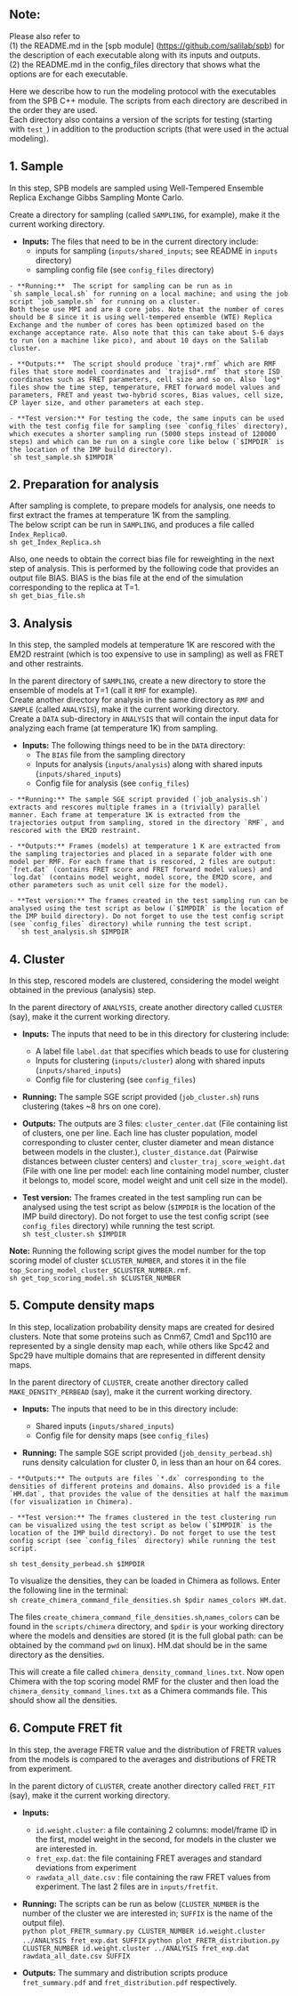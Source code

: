 ## Note: 
Please also refer to  
(1) the README.md in the [spb module] (https://github.com/salilab/spb) for the description of each executable along with its inputs and outputs.  
(2) the README.md in the config_files directory that shows what the options are for each executable.

Here we describe how to run the modeling protocol with the executables from the SPB C++ module. The scripts from each directory are described in the order they are used.  
Each directory also contains a version of the scripts for testing (starting with `test_`) in addition to the production scripts (that were used in the actual modeling).

## 1. Sample
In this step, SPB models are sampled using Well-Tempered Ensemble Replica Exchange Gibbs Sampling Monte Carlo. 

Create a directory for sampling (called `SAMPLING`, for example), make it the current working directory.  
   - **Inputs:**  The files that need to be in the current directory include:
        - inputs for sampling (`inputs/shared_inputs`; see README in `inputs` directory)  
        - sampling config file (see `config_files` directory)  

    - **Running:**  The script for sampling can be run as in  
    `sh sample_local.sh` for running on a local machine; and using the job script `job_sample.sh` for running on a cluster.  
    Both these use MPI and are 8 core jobs. Note that the number of cores should be 8 since it is using well-tempered ensemble (WTE) Replica Exchange and the number of cores has been optimized based on the exchange acceptance rate. Also note that this can take about 5-6 days to run (on a machine like pico), and about 10 days on the Salilab cluster.

    - **Outputs:**  The script should produce `traj*.rmf` which are RMF files that store model coordinates and `trajisd*.rmf` that store ISD coordinates such as FRET parameters, cell size and so on. Also `log*` files show the time step, temperature, FRET forward model values and parameters, FRET and yeast two-hybrid scores, Bias values, cell size, CP layer size, and other parameters at each step.

    - **Test version:** For testing the code, the same inputs can be used with the test config file for sampling (see `config_files` directory), which executes a shorter sampling run (5000 steps instead of 120000 steps) and which can be run on a single core like below (`$IMPDIR` is the location of the IMP build directory).  
    `sh test_sample.sh $IMPDIR`

## 2. Preparation for analysis
After sampling is complete, to prepare models for analysis, one needs to first extract the frames at temperature 1K from the sampling.   
The below script can be run in `SAMPLING`, and produces a file called `Index_Replica0`.   
`sh get_Index_Replica.sh` 

Also, one needs to obtain the correct bias file for reweighting in the next step of analysis. This is performed by the following code that provides an output file BIAS. BIAS is the bias file at the end of the simulation corresponding to the replica at T=1.  
`sh get_bias_file.sh`

## 3. Analysis
In this step, the sampled models at temperature 1K are rescored with the EM2D restraint (which is too expensive to use in sampling) as well as FRET and other restraints. 

In the parent directory of `SAMPLING`, create a new directory to store the ensemble of models at T=1 (call it `RMF` for example).   
Create another directory for analysis in the same directory as `RMF` and `SAMPLE` (called `ANALYSIS`), make it the current working directory.  
Create a `DATA` sub-directory in `ANALYSIS` that will contain the input data for analyzing each frame (at temperature 1K) from sampling.

   - **Inputs:** The following things need to be in the `DATA` directory:  
      - The `BIAS` file from the sampling directory
      - Inputs for analysis (`inputs/analysis`) along with shared inputs (`inputs/shared_inputs`)
      - Config file for analysis (see `config_files`)
        
    - **Running:** The sample SGE script provided (`job_analysis.sh`) extracts and rescores multiple frames in a (trivially) parallel manner. Each frame at temperature 1K is extracted from the trajectories output from sampling, stored in the directory `RMF`, and rescored with the EM2D restraint. 
    
    - **Outputs:** Frames (models) at temperature 1 K are extracted from the sampling trajectories and placed in a separate folder with one model per RMF. For each frame that is rescored, 2 files are output: `fret.dat` (contains FRET score and FRET forward model values) and `log.dat` (contains model weight, model score, the EM2D score, and other parameters such as unit cell size for the model). 
    
    - **Test version:** The frames created in the test sampling run can be analysed using the test script as below (`$IMPDIR` is the location of the IMP build directory). Do not forget to use the test config script (see `config_files` directory) while running the test script.  
      `sh test_analysis.sh $IMPDIR`
     
## 4. Cluster 
In this step, rescored models are clustered, considering the model weight obtained in the previous (analysis) step.  

In the parent directory of `ANALYSIS`, create another directory called `CLUSTER` (say), make it the current working directory.

   - **Inputs:** The inputs that need to be in this directory for clustering include:  
        - A label file `label.dat` that specifies which beads to use for clustering  
        - Inputs for clustering (`inputs/cluster`) along with shared inputs (`inputs/shared_inputs`)  
        - Config file for clustering (see `config_files`)

   - **Running:** The sample SGE script provided (`job_cluster.sh`) runs clustering (takes ~8 hrs on one core).  

   - **Outputs:** The outputs are 3 files: `cluster_center.dat` (File containing list of clusters, one per line. Each line has cluster population, model corresponding to cluster center, cluster diameter and mean distance between models in the cluster.),  `cluster_distance.dat` (Pairwise distances between cluster centers) and `cluster_traj_score_weight.dat` (File with one line per model: each line containing model number, cluster it belongs to, model score, model weight and unit cell size in the model).   

   - **Test version:** The frames created in the test sampling run can be analysed using the test script as below (`$IMPDIR` is the location of the IMP build directory). Do not forget to use the test config script (see `config_files` directory) while running the test script.  
`sh test_cluster.sh $IMPDIR`  

**Note:** Running the following script gives the model number for the top scoring model of cluster `$CLUSTER_NUMBER`, and stores it in the file `top_Scoring_model_cluster_$CLUSTER_NUMBER.rmf`.  
`sh get_top_scoring_model.sh $CLUSTER_NUMBER` 

## 5. Compute density maps
In this step, localization probability density maps are created for desired clusters. Note that some proteins such as Cnm67, Cmd1 and Spc110 are represented by a single density map each, while others like Spc42 and Spc29 have multiple domains that are represented in different density maps.

In the parent directory of `CLUSTER`, create another directory called `MAKE_DENSITY_PERBEAD` (say), make it the current working directory.

   - **Inputs:** The inputs that need to be in this directory include:    
        - Shared inputs (`inputs/shared_inputs`)  
        - Config file for density maps (see `config_files`)

   - **Running:** The sample SGE script provided (`job_density_perbead.sh`) runs density calculation for cluster 0, in less than an hour on 64 cores.

    - **Outputs:** The outputs are files `*.dx` corresponding to the densities of different proteins and domains. Also provided is a file `HM.dat`, that provides the value of the densities at half the maximum (for visualization in Chimera). 

    - **Test version:** The frames clustered in the test clustering run can be visualized using the test script as below (`$IMPDIR` is the location of the IMP build directory). Do not forget to use the test config script (see `config_files` directory) while running the test script.  
`sh test_density_perbead.sh $IMPDIR` 

To visualize the densities, they can be loaded in Chimera as follows. Enter the following line in the terminal:   
`sh create_chimera_command_file_densities.sh $pdir names_colors HM.dat`.  

The files `create_chimera_command_file_densities.sh`,`names_colors` can be found in the `scripts/chimera` directory, and `$pdir` is your working directory where the models and densities are stored (it is the full global path: can be obtained by the command `pwd` on linux). HM.dat should be in the same directory as the densities.  

This will create a file called `chimera_density_command_lines.txt`. Now open Chimera with the top scoring model RMF for the cluster and then load the `chimera_density_command_lines.txt` as a Chimera commands file. This should show all the densities.

## 6. Compute FRET fit
In this step, the average FRETR value and the distribution of FRETR values from the models is compared to the averages and distributions of FRETR from experiment.

In the parent dictory of `CLUSTER`, create another directory called `FRET_FIT` (say), make it the current working directory.

   - **Inputs:**
       - `id.weight.cluster`: a file containing 2 columns: model/frame ID in the first, model weight in the second, for models in the cluster we are interested in.
       - `fret_exp.dat`: the file containing FRET averages and standard deviations from experiment
       - `rawdata_all_date.csv` : file containing the raw FRET values from experiment. 
       The last 2 files are in `inputs/fretfit`. 
       
   - **Running:**  The scripts can be run as below (`CLUSTER_NUMBER` is the number of the cluster we are interested in; `SUFFIX` is the name of the output file).  
`python plot_FRETR_summary.py CLUSTER_NUMBER id.weight.cluster ../ANALYSIS fret_exp.dat SUFFIX`
`python plot_FRETR_distribution.py CLUSTER_NUMBER id.weight.cluster ../ANALYSIS fret_exp.dat rawdata_all_date.csv SUFFIX`

   - **Outputs:** The summary and distribution scripts produce `fret_summary.pdf` and `fret_distribution.pdf` respectively.
